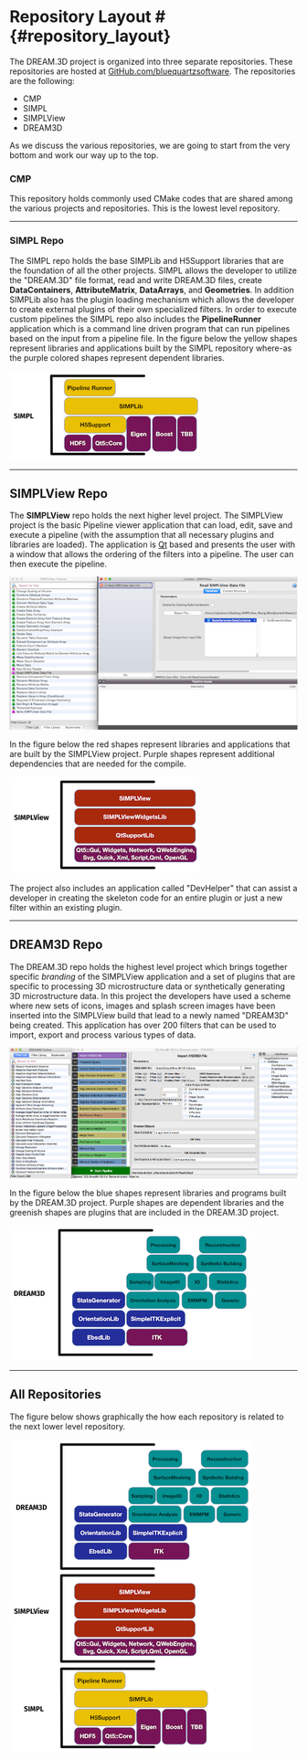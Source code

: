 # Repository Layout # {#repository_layout}

The DREAM.3D project is organized into three separate repositories. These repositories are hosted at [GitHub.com/bluequartzsoftware](http://www.github.com/bluequartzsoftware). The repositories are the following:

+ CMP
+ SIMPL
+ SIMPLView
+ DREAM3D

As we discuss the various repositories, we are going to start from the very bottom and work our way up to the top.

### CMP ###
 This repository holds commonly used CMake codes that are shared among the various projects and repositories. This is the lowest level repository.

---

### SIMPL Repo ###

The SIMPL repo holds the base SIMPLib and H5Support libraries that are the foundation of all the other projects. SIMPL allows the developer to utilize the "DREAM.3D" file format, read and write DREAM.3D files, create **DataContainers**, **AttributeMatrix**, **DataArrays**, and **Geometries**. In addition SIMPLib also has the plugin loading mechanism which allows the developer to create external plugins of their own specialized filters. In order to execute custom pipelines the SIMPL repo also includes the **PipelineRunner** application which is a command line driven program that can run pipelines based on the input from a pipeline file. In the figure below the yellow shapes represent libraries and applications built by the SIMPL repository where-as the purple colored shapes represent dependent libraries.

![SIMPL Repository](Images/SIMPL_Repo.png)

---

## SIMPLView Repo ##

The **SIMPLView** repo holds the next higher level project. The SIMPLView project is the basic Pipeline viewer application that can load, edit, save and execute a pipeline (with the assumption that all necessary plugins and libraries are loaded). The application is [Qt](http://www.qt.io) based and presents the user with a window that allows the ordering of the filters into a pipeline. The user can then execute the pipeline. 

![SIMPLView Application](Images/SIMPLView_1.png)

In the figure below the red shapes represent libraries and applications that are built by the SIMPLView project. Purple shapes represent additional dependencies that are needed for the compile.

![SIMPLView Repository](Images/SIMPLView_Repo.png)

The project also includes an application called "DevHelper" that can assist a developer in creating the skeleton code for an entire plugin or just a new filter within an existing plugin.

---

## DREAM3D Repo ##

The DREAM.3D repo holds the highest level project which brings together specific *branding* of the SIMPLView application and a set of plugins that are specific to processing 3D microstructure data or synthetically generating 3D microstructure data. In this project the developers have used a scheme where new sets of icons, images and splash screen images have been inserted into the SIMPLView build that lead to a newly named "DREAM3D" being created. This application has over 200 filters that can be used to import, export and process various types of data. 

![DREAM3D Application](Images/DREAM3D_1.png)

In the figure below the blue shapes represent libraries and programs built by the DREAM.3D project. Purple shapes are dependent libraries and the greenish shapes are plugins that are included in the DREAM.3D project.

![DREAM3D Repository](Images/DREAM3D_Repo.png)


---

## All Repositories ##

The figure below shows graphically the how each repository is related to the next lower level repository.

![All Repositories](Images/All_Repos.png)